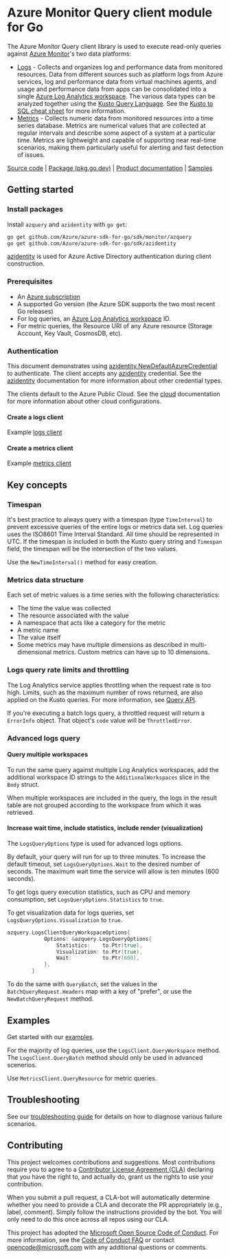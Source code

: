 # Azure Monitor Query client module for Go

The Azure Monitor Query client library is used to execute read-only queries against [Azure Monitor][azure_monitor_overview]'s two data platforms:

- [Logs][logs_overview] - Collects and organizes log and performance data from monitored resources. Data from different sources such as platform logs from Azure services, log and performance data from virtual machines agents, and usage and performance data from apps can be consolidated into a single [Azure Log Analytics workspace][log_analytics_workspace]. The various data types can be analyzed together using the [Kusto Query Language][kusto_query_language]. See the [Kusto to SQL cheat sheet][kusto_to_sql] for more information.
- [Metrics][metrics_overview] - Collects numeric data from monitored resources into a time series database. Metrics are numerical values that are collected at regular intervals and describe some aspect of a system at a particular time. Metrics are lightweight and capable of supporting near real-time scenarios, making them particularly useful for alerting and fast detection of issues.

[Source code][azquery_repo] | [Package (pkg.go.dev)][azquery_pkg_go] | [Product documentation][monitor_docs] | [Samples][azquery_pkg_go_samples]

## Getting started

### Install packages

Install `azquery` and `azidentity` with `go get`:
```Bash
go get github.com/Azure/azure-sdk-for-go/sdk/monitor/azquery
go get github.com/Azure/azure-sdk-for-go/sdk/azidentity
```
[azidentity][azure_identity] is used for Azure Active Directory authentication during client construction.

### Prerequisites

* An [Azure subscription][azure_sub]
* A supported Go version (the Azure SDK supports the two most recent Go releases)
* For log queries, an [Azure Log Analytics workspace][log_analytics_workspace_create] ID. 
* For metric queries, the Resource URI of any Azure resource (Storage Account, Key Vault, CosmosDB, etc).

### Authentication

This document demonstrates using [azidentity.NewDefaultAzureCredential][default_cred_ref] to authenticate. The client accepts any [azidentity][azure_identity] credential. See the [azidentity][azure_identity] documentation for more information about other credential types.

The clients default to the Azure Public Cloud. See the [cloud][cloud_documentation] documentation for more information about other cloud configurations. 

#### Create a logs client

Example [logs client][example_logs_client]

#### Create a metrics client

Example [metrics client][example_metrics_client]

## Key concepts

### Timespan

It's best practice to always query with a timespan (type `TimeInterval`) to prevent excessive queries of the entire logs or metrics data set. Log queries uses the ISO8601 Time Interval Standard. All time should be represented in UTC. If the timespan is included in both the Kusto query string and `Timespan` field, the timespan will be the intersection of the two values.

Use the `NewTimeInterval()` method for easy creation.

### Metrics data structure

Each set of metric values is a time series with the following characteristics:

- The time the value was collected
- The resource associated with the value
- A namespace that acts like a category for the metric
- A metric name
- The value itself
- Some metrics may have multiple dimensions as described in multi-dimensional metrics. Custom metrics can have up to 10 dimensions.

### Logs query rate limits and throttling

The Log Analytics service applies throttling when the request rate is too high. Limits, such as the maximum number of rows returned, are also applied on the Kusto queries. For more information, see [Query API][service_limits].

If you're executing a batch logs query, a throttled request will return a `ErrorInfo` object. That object's `code` value will be `ThrottledError`.

### Advanced logs query

#### Query multiple workspaces

To run the same query against multiple Log Analytics workspaces, add the additional workspace ID strings to the `AdditionalWorkspaces` slice in the `Body` struct. 

When multiple workspaces are included in the query, the logs in the result table are not grouped according to the workspace from which it was retrieved.

#### Increase wait time, include statistics, include render (visualization)

The `LogsQueryOptions` type is used for advanced logs options.

By default, your query will run for up to three minutes. To increase the default timeout, set `LogsQueryOptions.Wait` to the desired number of seconds. The maximum wait time the service will allow is ten minutes (600 seconds).

To get logs query execution statistics, such as CPU and memory consumption, set `LogsQueryOptions.Statistics` to `true`.

To get visualization data for logs queries, set `LogsQueryOptions.Visualization` to `true`.

```go
azquery.LogsClientQueryWorkspaceOptions{
			Options: &azquery.LogsQueryOptions{
				Statistics:    to.Ptr(true),
				Visualization: to.Ptr(true),
				Wait:          to.Ptr(600),
			},
		}
```

To do the same with `QueryBatch`, set the values in the `BatchQueryRequest.Headers` map with a key of "prefer", or use the `NewBatchQueryRequest` method.

## Examples

Get started with our [examples][azquery_pkg_go_samples].

For the majority of log queries, use the `LogsClient.QueryWorkspace` method. The `LogsClient.QueryBatch` method should only be used in advanced scenerios.

Use `MetricsClient.QueryResource` for metric queries.

## Troubleshooting

See our [troubleshooting guide][troubleshooting_guide] for details on how to diagnose various failure scenarios.

## Contributing

This project welcomes contributions and suggestions. Most contributions require you to agree to a [Contributor License Agreement (CLA)][cla] declaring that you have the right to, and actually do, grant us the rights to use your contribution.

When you submit a pull request, a CLA-bot will automatically determine whether you need to provide a CLA and decorate
the PR appropriately (e.g., label, comment). Simply follow the instructions provided by the bot. You will only need to
do this once across all repos using our CLA.

This project has adopted the [Microsoft Open Source Code of Conduct][coc]. For more information, see
the [Code of Conduct FAQ][coc_faq] or contact [opencode@microsoft.com][coc_contact] with any additional questions or
comments.

<!-- LINKS -->
[azquery_repo]: https://github.com/Azure/azure-sdk-for-go/tree/main/sdk/monitor/azquery
[azquery_pkg_go]: https://pkg.go.dev/github.com/Azure/azure-sdk-for-go/sdk/monitor/azquery
[azquery_pkg_go_samples]: https://pkg.go.dev/github.com/Azure/azure-sdk-for-go/sdk/monitor/azquery#pkg-examples
[azure_identity]: https://pkg.go.dev/github.com/Azure/azure-sdk-for-go/sdk/azidentity
[azure_sub]: https://azure.microsoft.com/free/
[azure_monitor_overview]: https://learn.microsoft.com/azure/azure-monitor/overview
[context]: https://pkg.go.dev/context
[cloud_documentation]: https://pkg.go.dev/github.com/Azure/azure-sdk-for-go/sdk/azcore/cloud
[default_cred_ref]: https://github.com/Azure/azure-sdk-for-go/tree/main/sdk/azidentity#defaultazurecredential
[example_logs_client]: https://pkg.go.dev/github.com/Azure/azure-sdk-for-go/sdk/monitor/azquery#example-NewLogsClient
[example_metrics_client]: https://pkg.go.dev/github.com/Azure/azure-sdk-for-go/sdk/monitor/azquery#example-NewMetricsClient
[kusto_query_language]: https://learn.microsoft.com/azure/data-explorer/kusto/query/
[kusto_to_sql]: https://learn.microsoft.com/azure/data-explorer/kusto/query/sqlcheatsheet
[log_analytics_workspace]: https://learn.microsoft.com/azure/azure-monitor/logs/log-analytics-workspace-overview
[log_analytics_workspace_create]: https://learn.microsoft.com/azure/azure-monitor/logs/quick-create-workspace
[logs_overview]: https://learn.microsoft.com/azure/azure-monitor/logs/data-platform-logs
[metrics_overview]: https://learn.microsoft.com/azure/azure-monitor/essentials/data-platform-metrics
[monitor_docs]: https://learn.microsoft.com/azure/azure-monitor/
[service_limits]: https://learn.microsoft.com/azure/azure-monitor/service-limits#la-query-api
[troubleshooting_guide]: https://github.com/Azure/azure-sdk-for-go/blob/main/sdk/monitor/azquery/TROUBLESHOOTING.md
[cla]: https://cla.microsoft.com
[coc]: https://opensource.microsoft.com/codeofconduct/
[coc_faq]: https://opensource.microsoft.com/codeofconduct/faq/
[coc_contact]: mailto:opencode@microsoft.com